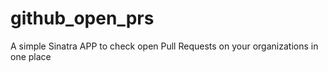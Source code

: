 github_open_prs
===============

A simple Sinatra APP to check open Pull Requests on your organizations in one place
